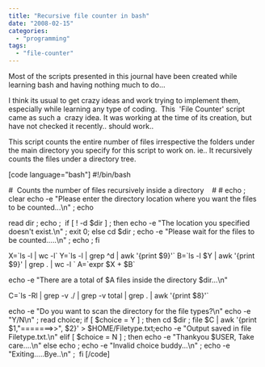```yaml
---
title: "Recursive file counter in bash"
date: "2008-02-15"
categories: 
  - "programming"
tags: 
  - "file-counter"
---
```


Most of the scripts presented in this journal have been created while learning bash and having nothing much to do...

I think its usual to get crazy ideas and work trying to implement them, especially while learning any type of coding.  This  'File Counter' script came as such a  crazy idea. It was working at the time of its creation, but have not checked it recently.. should work..

This script counts the entire number of files irrespective the folders under the main directory you specify for this script to work on. ie.. It recursively  counts the files under a directory tree.

\[code language="bash"\] #!/bin/bash

#  Counts the number of files recursively inside a directory    # # echo ; clear echo -e "Please enter the directory location where you want the files to be counted...\\n" ; echo

read dir ; echo ;  if \[ ! -d $dir \] ; then echo -e "The location you specified doesn't exist.\\n" ; exit 0; else cd $dir ; echo -e "Please wait for the files to be counted.....\\n" ; echo ; fi

X=\`ls -l | wc -l\` Y=\`ls -l | grep ^d | awk '{print $9}'\` B=\`ls -l $Y | awk '{print $9}' | grep . | wc -l \` A=\`expr $X + $B\`

echo -e "There are a total of $A files inside the directory $dir...\\n"

C=\`ls -Rl | grep -v ./ | grep -v total | grep . | awk '{print $8}'\`

echo -e "Do you want to scan the directory for the file types?\\n" echo -e "Y/N\\n" ; read choice; if \[ $choice = Y \] ; then cd $dir ; file $C | awk '{print $1,"=======>>", $2}' > $HOME/Filetype.txt;echo -e "Output saved in file Filetype.txt.\\n" elif \[ $choice = N \] ; then echo -e "Thankyou $USER, Take care....\\n" else echo ; echo -e "Invalid choice buddy...\\n" ; echo -e "Exiting.....Bye..\\n" ;  fi \[/code\]
